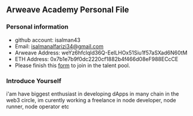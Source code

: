 ## Arweave Academy Personal File

### Personal information

- github account: isalman43
- Email: isalmanalfarizi34@gmail.com
- Arweave Address: weYz6hfclqld36Q-EeILHOx51Siu1f57aSXad6N60tM
- ETH Address: 0x7b1e7b9f0dc2220cf1882b4f466d08eF988ECcCE
- Please finish this [form](https://docs.google.com/forms/d/e/1FAIpQLSfWA5fIIcBgmRppm3jNz5vmf9Mai_QMVil-2pO4r7YKn_Zhtw/viewform?usp=sf_link) to join in the talent pool.

### Introduce Yourself
 i'am have biggest enthusiast in developing dApps in many chain in the web3 circle, im curently working a freelance in node developer, node runner, node operator etc